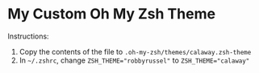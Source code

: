 # My Custom Oh My Zsh Theme

Instructions:
1. Copy the contents of the file to `.oh-my-zsh/themes/calaway.zsh-theme`
1. In `~/.zshrc`, change `ZSH_THEME="robbyrussel"` to `ZSH_THEME="calaway"`